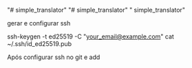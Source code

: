 "# simple_translator" 
"# simple_translator" 
" simple_translator" 


gerar e configurar ssh

ssh-keygen -t ed25519 -C "your_email@example.com"
cat ~/.ssh/id_ed25519.pub

Após configurar ssh no git e add
